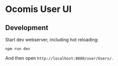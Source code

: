 # Ocomis User UI

## Development

Start dev webserver, including hot reloading:

```
npm run dev
```

And then open `http://localhost:8080/user/Users/`.
